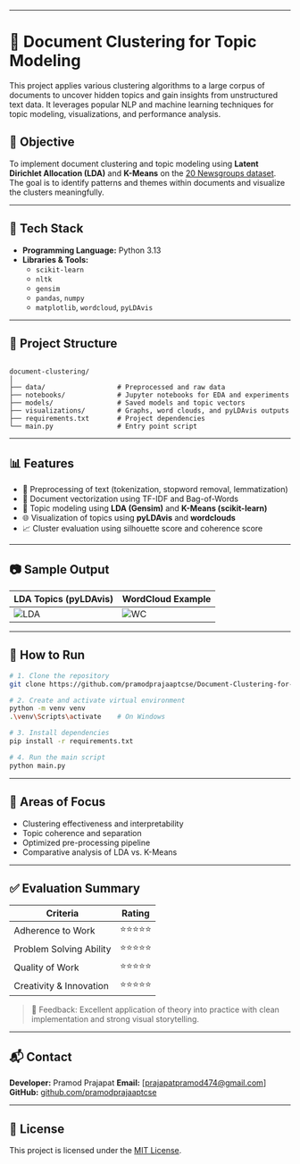 
---


# 📄 Document Clustering for Topic Modeling

This project applies various clustering algorithms to a large corpus of documents to uncover hidden topics and gain insights from unstructured text data. It leverages popular NLP and machine learning techniques for topic modeling, visualizations, and performance analysis.

## 🚀 Objective

To implement document clustering and topic modeling using **Latent Dirichlet Allocation (LDA)** and **K-Means** on the [20 Newsgroups dataset](http://qwone.com/~jason/20Newsgroups/). The goal is to identify patterns and themes within documents and visualize the clusters meaningfully.

---

## 🧰 Tech Stack

- **Programming Language:** Python 3.13
- **Libraries & Tools:**
  - `scikit-learn`
  - `nltk`
  - `gensim`
  - `pandas`, `numpy`
  - `matplotlib`, `wordcloud`, `pyLDAvis`

---

## 📂 Project Structure

```

document-clustering/
│
├── data/                  # Preprocessed and raw data
├── notebooks/             # Jupyter notebooks for EDA and experiments
├── models/                # Saved models and topic vectors
├── visualizations/        # Graphs, word clouds, and pyLDAvis outputs
├── requirements.txt       # Project dependencies
└── main.py                # Entry point script

````

---

## 📊 Features

- 📁 Preprocessing of text (tokenization, stopword removal, lemmatization)
- 🧠 Document vectorization using TF-IDF and Bag-of-Words
- 📌 Topic modeling using **LDA (Gensim)** and **K-Means (scikit-learn)**
- 🌐 Visualization of topics using **pyLDAvis** and **wordclouds**
- 📈 Cluster evaluation using silhouette score and coherence score

---

## 📷 Sample Output

| LDA Topics (pyLDAvis) | WordCloud Example |
|-----------------------|--------------------|
| ![LDA](visualizations/ldavis_output.png) | ![WC](visualizations/topic_wordcloud.png) |

---

## 📝 How to Run

```bash
# 1. Clone the repository
git clone https://github.com/pramodprajaaptcse/Document-Clustering-for-Topic-Modeling.git

# 2. Create and activate virtual environment
python -m venv venv
.\venv\Scripts\activate    # On Windows

# 3. Install dependencies
pip install -r requirements.txt

# 4. Run the main script
python main.py
````

---

## 📌 Areas of Focus

* Clustering effectiveness and interpretability
* Topic coherence and separation
* Optimized pre-processing pipeline
* Comparative analysis of LDA vs. K-Means

---

## ✅ Evaluation Summary

| Criteria                | Rating     |
| ----------------------- | ---------- |
| Adherence to Work       | ⭐️⭐️⭐️⭐️⭐️ |
| Problem Solving Ability | ⭐️⭐️⭐️⭐️⭐️ |
| Quality of Work         | ⭐️⭐️⭐️⭐️⭐️ |
| Creativity & Innovation | ⭐️⭐️⭐️⭐️⭐️ |

> 🔔 Feedback: Excellent application of theory into practice with clean implementation and strong visual storytelling.

---

## 📬 Contact

**Developer:** Pramod Prajapat
**Email:** \[[prajapatpramod474@gmail.com](mailto:prajapatpramod474@gmail.com)]
**GitHub:** [github.com/pramodprajaaptcse](https://github.com/pramodprajaaptcse)

---

## 📄 License

This project is licensed under the [MIT License](LICENSE).

```


